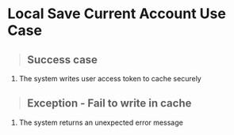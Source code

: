 # Local Save Current Account Use Case

> ## Success case
1. The system writes user access token to cache securely

> ## Exception - Fail to write in cache
1. The system returns an unexpected error message